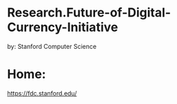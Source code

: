 # Research.Future-of-Digital-Currency-Initiative
by: Stanford Computer Science

# Home:
https://fdc.stanford.edu/
